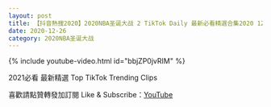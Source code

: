 ```yaml
---
layout: post
title: 【抖音熱搜2020】2020NBA圣诞大战 2 TikTok Daily 最新必看精選合集2020 12 26
date: 2020-12-26
category: 2020NBA圣诞大战
---
```


{% include youtube-video.html id="bbjZP0jvRIM" %}

2021必看 最新精選 Top TikTok Trending Clips

喜歡請點贊轉發加訂閱 Like & Subscribe：[YouTube](https://www.youtube.com/channel/UCAoR7VcanIPd04uEq_GIylA/videos)

